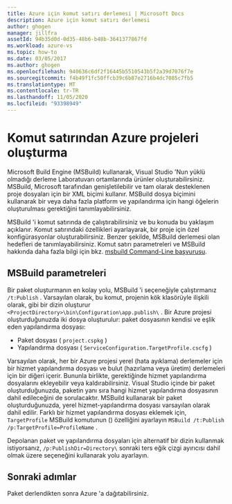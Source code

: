 ```yaml
---
title: Azure için komut satırı derlemesi | Microsoft Docs
description: Azure için komut satırı derlemesi
author: ghogen
manager: jillfra
assetId: 94b35d0d-0d35-48b6-b48b-3641377867fd
ms.workload: azure-vs
ms.topic: how-to
ms.date: 03/05/2017
ms.author: ghogen
ms.openlocfilehash: 940636c6df2f16445b5510543b5f2a39d7076f7e
ms.sourcegitcommit: f4b49f1fc50ffcb39c6b87e2716b4dc7085c7fb5
ms.translationtype: MT
ms.contentlocale: tr-TR
ms.lasthandoff: 11/05/2020
ms.locfileid: "93398949"
---
```

# <a name="building-azure-projects-from-the-command-line"></a>Komut satırından Azure projeleri oluşturma
Microsoft Build Engine (MSBuild) kullanarak, Visual Studio 'Nun yüklü olmadığı derleme Laboratuvarı ortamlarında ürünler oluşturabilirsiniz. MSBuild, Microsoft tarafından genişletilebilir ve tam olarak desteklenen proje dosyaları için bir XML biçimi kullanır. MSBuild dosya biçimini kullanarak bir veya daha fazla platform ve yapılandırma için hangi öğelerin oluşturulması gerektiğini tanımlayabilirsiniz.

MSBuild 'i komut satırında de çalıştırabilirsiniz ve bu konuda bu yaklaşım açıklanır. Komut satırındaki özellikleri ayarlayarak, bir proje için özel konfigürasyonlar oluşturabilirsiniz. Benzer şekilde, MSBuild derlemesi olan hedefleri de tanımlayabilirsiniz. Komut satırı parametreleri ve MSBuild hakkında daha fazla bilgi için bkz. [msbuild Command-Line başvurusu](../msbuild/msbuild-command-line-reference.md).

## <a name="msbuild-parameters"></a>MSBuild parametreleri
Bir paket oluşturmanın en kolay yolu, MSBuild 'i seçeneğiyle çalıştırmanız `/t:Publish` . Varsayılan olarak, bu komut, projenin kök klasörüyle ilişkili olarak, gibi bir dizin oluşturur `<ProjectDirectory>\bin\Configuration\app.publish\` . Bir Azure projesi oluşturduğunuzda iki dosya oluşturulur: paket dosyasının kendisi ve eşlik eden yapılandırma dosyası:

* Paket dosyası ( `project.cspkg` )
* Yapılandırma dosyası ( `ServiceConfiguration.TargetProfile.cscfg` )

Varsayılan olarak, her bir Azure projesi yerel (hata ayıklama) derlemeler için bir hizmet yapılandırma dosyası ve bulut (hazırlama veya üretim) derlemeleri için bir diğeri içerir. Bununla birlikte, gerektiğinde hizmet yapılandırma dosyalarını ekleyebilir veya kaldırabilirsiniz. Visual Studio içinde bir paket oluşturduğunuzda, paketin yanı sıra hangi hizmet yapılandırma dosyasının dahil edileceğini de sorulacaktır. MSBuild kullanarak bir paket oluşturduğunuzda, yerel hizmet-yapılandırma dosyası varsayılan olarak dahil edilir. Farklı bir hizmet yapılandırma dosyası eklemek için, `TargetProfile` MSBuild komutunun () özelliğini ayarlayın `MSBuild /t:Publish /p:TargetProfile=ProfileName` .

Depolanan paket ve yapılandırma dosyaları için alternatif bir dizin kullanmak istiyorsanız, `/p:PublishDir=Directory\` sonraki ters eğik çizgi ayırıcısı dahil olmak üzere seçeneğini kullanarak yolu ayarlayın.

## <a name="next-steps"></a>Sonraki adımlar
Paket derlendikten sonra Azure 'a dağıtabilirsiniz.
